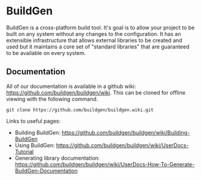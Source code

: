 # BuildGen

BuildGen is a cross-platform build tool.  It's goal is to allow your project to
be built on any system without any changes to the configuration.  It has an
extensible infrastructure that allows external libraries to be created and used
but it maintains a core set of "standard libraries" that are guaranteed to be
available on every system.

## Documentation
All of our documentation is available in a github wiki:
https://github.com/buildgen/buildgen/wiki.  This can be cloned for offline
viewing with the following command.

~~~~~
git clone https://github.com/buildgen/buildgen.wiki.git
~~~~~

Links to useful pages:

 - Building BuildGen: https://github.com/buildgen/buildgen/wiki/Building-BuildGen
 - Using BuildGen: https://github.com/buildgen/buildgen/wiki/UserDocs-Tutorial
 - Generating library documentation: https://github.com/buildgen/buildgen/wiki/UserDocs-How-To-Generate-BuildGen-Documentation
